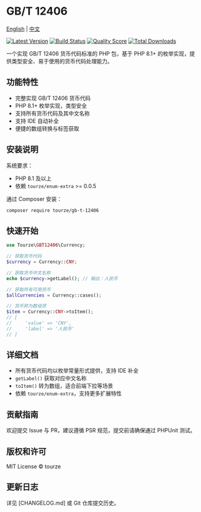 # GB/T 12406

[English](README.md) | [中文](README.zh-CN.md)

[![Latest Version](https://img.shields.io/packagist/v/tourze/gb-t-12406.svg?style=flat-square)](https://packagist.org/packages/tourze/gb-t-12406)
[![Build Status](https://img.shields.io/travis/tourze/gb-t-12406/master.svg?style=flat-square)](https://travis-ci.org/tourze/gb-t-12406)
[![Quality Score](https://img.shields.io/scrutinizer/g/tourze/gb-t-12406.svg?style=flat-square)](https://scrutinizer-ci.com/g/tourze/gb-t-12406)
[![Total Downloads](https://img.shields.io/packagist/dt/tourze/gb-t-12406.svg?style=flat-square)](https://packagist.org/packages/tourze/gb-t-12406)

一个实现 GB/T 12406 货币代码标准的 PHP 包，基于 PHP 8.1+ 的枚举实现，提供类型安全、易于使用的货币代码处理能力。

## 功能特性

- 完整实现 GB/T 12406 货币代码
- PHP 8.1+ 枚举实现，类型安全
- 支持所有货币代码及其中文名称
- 支持 IDE 自动补全
- 便捷的数组转换与标签获取

## 安装说明

系统要求：

- PHP 8.1 及以上
- 依赖 `tourze/enum-extra` >= 0.0.5

通过 Composer 安装：

```bash
composer require tourze/gb-t-12406
```

## 快速开始

```php
use Tourze\GBT12406\Currency;

// 获取货币代码
$currency = Currency::CNY;

// 获取货币中文名称
echo $currency->getLabel(); // 输出：人民币

// 获取所有可用货币
$allCurrencies = Currency::cases();

// 货币转为数组项
$item = Currency::CNY->toItem();
// [
//     'value' => 'CNY',
//     'label' => '人民币'
// ]
```

## 详细文档

- 所有货币代码均以枚举常量形式提供，支持 IDE 补全
- `getLabel()` 获取对应中文名称
- `toItem()` 转为数组，适合前端下拉等场景
- 依赖 `tourze/enum-extra`，支持更多扩展特性

## 贡献指南

欢迎提交 Issue 与 PR，建议遵循 PSR 规范，提交前请确保通过 PHPUnit 测试。

## 版权和许可

MIT License © tourze

## 更新日志

详见 [CHANGELOG.md] 或 Git 仓库提交历史。
